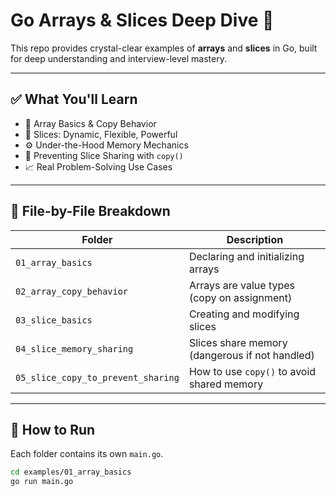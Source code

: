 # Go Arrays & Slices Deep Dive 🚀

This repo provides crystal-clear examples of **arrays** and **slices** in Go, built for deep understanding and interview-level mastery.

---

## ✅ What You'll Learn

- 🧱 Array Basics & Copy Behavior
- 🔪 Slices: Dynamic, Flexible, Powerful
- ⚙️ Under-the-Hood Memory Mechanics
- 🧠 Preventing Slice Sharing with `copy()`
- 📈 Real Problem-Solving Use Cases

---

## 🔎 File-by-File Breakdown

| Folder | Description |
|--------|-------------|
| `01_array_basics` | Declaring and initializing arrays |
| `02_array_copy_behavior` | Arrays are value types (copy on assignment) |
| `03_slice_basics` | Creating and modifying slices |
| `04_slice_memory_sharing` | Slices share memory (dangerous if not handled) |
| `05_slice_copy_to_prevent_sharing` | How to use `copy()` to avoid shared memory |

---

## 🧪 How to Run

Each folder contains its own `main.go`.

```bash
cd examples/01_array_basics
go run main.go
